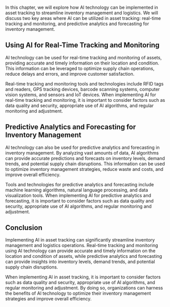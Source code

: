 
In this chapter, we will explore how AI technology can be implemented in asset tracking to streamline inventory management and logistics. We will discuss two key areas where AI can be utilized in asset tracking: real-time tracking and monitoring, and predictive analytics and forecasting for inventory management.

Using AI for Real-Time Tracking and Monitoring
----------------------------------------------

AI technology can be used for real-time tracking and monitoring of assets, providing accurate and timely information on their location and condition. This information can be leveraged to optimize supply chain operations, reduce delays and errors, and improve customer satisfaction.

Real-time tracking and monitoring tools and technologies include RFID tags and readers, GPS tracking devices, barcode scanning systems, computer vision systems, and sensors and IoT devices. When implementing AI for real-time tracking and monitoring, it is important to consider factors such as data quality and security, appropriate use of AI algorithms, and regular monitoring and adjustment.

Predictive Analytics and Forecasting for Inventory Management
-------------------------------------------------------------

AI technology can also be used for predictive analytics and forecasting in inventory management. By analyzing vast amounts of data, AI algorithms can provide accurate predictions and forecasts on inventory levels, demand trends, and potential supply chain disruptions. This information can be used to optimize inventory management strategies, reduce waste and costs, and improve overall efficiency.

Tools and technologies for predictive analytics and forecasting include machine learning algorithms, natural language processing, and data visualization tools. When implementing AI for predictive analytics and forecasting, it is important to consider factors such as data quality and security, appropriate use of AI algorithms, and regular monitoring and adjustment.

Conclusion
----------

Implementing AI in asset tracking can significantly streamline inventory management and logistics operations. Real-time tracking and monitoring using AI technology can provide accurate and timely information on the location and condition of assets, while predictive analytics and forecasting can provide insights into inventory levels, demand trends, and potential supply chain disruptions.

When implementing AI in asset tracking, it is important to consider factors such as data quality and security, appropriate use of AI algorithms, and regular monitoring and adjustment. By doing so, organizations can harness the benefits of AI technology to optimize their inventory management strategies and improve overall efficiency.
